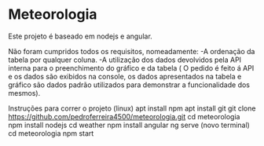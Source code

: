 # Meteorologia

Este projeto é baseado em nodejs e angular.

Não foram cumpridos todos os requisitos, nomeadamente:
-A ordenação da tabela por qualquer coluna.
-A utilização dos dados devolvidos pela API interna para o preenchimento do gráfico e da tabela ( O pedido é feito á API e os dados são exibidos na console, os dados apresentados na tabela e gráfico são dados padrão utilizados para demonstrar a funcionalidade dos mesmos).

Instruções para correr o projeto (linux)
apt install npm
apt install git
git clone https://github.com/pedroferreira4500/meteorologia.git
cd meteorologia
npm install nodejs
cd weather
npm install angular
ng serve
(novo terminal) cd meteorologia
npm start
